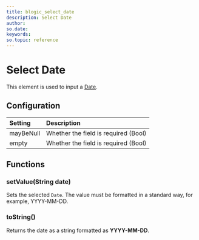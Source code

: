```yaml
---
title: blogic_select_date
description: Select Date
author:
so.date:
keywords:
so.topic: reference
---
```


# Select Date

This element is used to input a [Date](../../crmscript/datatypes/date-type.md).

## Configuration

| Setting   | Description                          |
|:----------|:-------------------------------------|
| mayBeNull | Whether the field is required (Bool) |
| empty     | Whether the field is required (Bool) |

## Functions

### setValue(String date)

Sets the selected `Date`. The value must be formatted in a standard way, for example, YYYY-MM-DD.

### toString()

Returns the date as a string formatted as **YYYY-MM-DD**.
